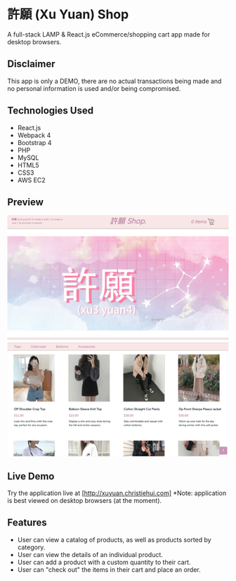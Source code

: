 # 許願 (Xu Yuan) Shop

A full-stack LAMP & React.js eCommerce/shopping cart app made for desktop browsers.

## Disclaimer

This app is only a DEMO, there are no actual transactions being made and no personal information is used and/or being compromised.

## Technologies Used

- React.js
- Webpack 4
- Bootstrap 4
- PHP
- MySQL
- HTML5
- CSS3
- AWS EC2

## Preview

![Xuyuan Shop](server/public/images/xuyuan.png)
![Xuyuan Shop](server/public/images/xuyuanpreview.png)

## Live Demo

Try the application live at [http://xuyuan.christiehui.com]
*Note: application is best viewed on desktop browsers (at the moment).

## Features

- User can view a catalog of products, as well as products sorted by category.
- User can view the details of an individual product.
- User can add a product with a custom quantity to their cart.
- User can "check out" the items in their cart and place an order.
